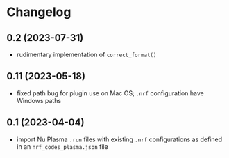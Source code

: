 # Changelog

## 0.2 (2023-07-31)

- rudimentary implementation of `correct_format()`

## 0.11 (2023-05-18)

- fixed path bug for plugin use on Mac OS; `.nrf` configuration have Windows paths

## 0.1 (2023-04-04)

- import Nu Plasma `.run` files with existing `.nrf` configurations as defined in an
  `nrf_codes_plasma.json` file